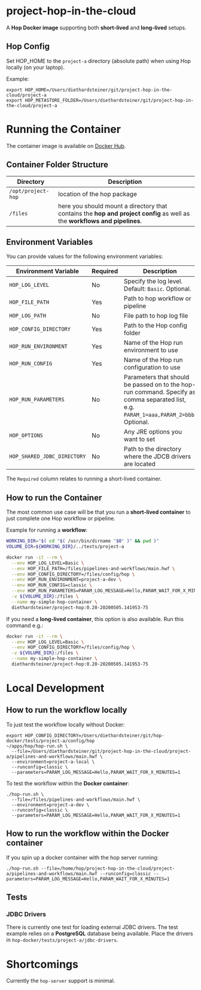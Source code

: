 
# project-hop-in-the-cloud

A **Hop Docker image** supporting both **short-lived** and **long-lived** setups.

## Hop Config

Set HOP_HOME to the `project-a` directory (absolute path) when using Hop locally (on your laptop).

Example:

```
export HOP_HOME=/Users/diethardsteiner/git/project-hop-in-the-cloud/project-a
export HOP_METASTORE_FOLDER=/Users/diethardsteiner/git/project-hop-in-the-cloud/project-a
```

# Running the Container

The container image is available on [Docker Hub](https://hub.docker.com/r/diethardsteiner/project-hop).

## Container Folder Structure


Directory	| Description
---	|---
`/opt/project-hop`	| location of the hop package
`/files`	| here you should mount a directory that contains the **hop and project config** as well as the **workflows and pipelines**.

## Environment Variables

You can provide values for the following environment variables:


Environment Variable	| Required	| Description
---	|----	|---
`HOP_LOG_LEVEL`	| No	| Specify the log level. Default: `Basic`. Optional.
`HOP_FILE_PATH`	| Yes	| Path to hop workflow or pipeline
`HOP_LOG_PATH`	| No	| File path to hop log file
`HOP_CONFIG_DIRECTORY`	| Yes	| Path to the Hop config folder
`HOP_RUN_ENVIRONMENT`	| Yes	| Name of the Hop run environment to use
`HOP_RUN_CONFIG`	| Yes	| Name of the Hop run configuration to use
`HOP_RUN_PARAMETERS`	| No	| Parameters that should be passed on to the hop-run command. Specify as comma separated list, e.g. `PARAM_1=aaa,PARAM_2=bbb`. Optional.
`HOP_OPTIONS`	| No	| Any JRE options you want to set
`HOP_SHARED_JDBC_DIRECTORY`	| No	| Path to the directory where the JDCB drivers are located

The `Required` column relates to running a short-lived container.

## How to run the Container

The most common use case will be that you run a **short-lived container** to just complete one Hop workflow or pipeline.

Example for running a **workflow**:

```bash
WORKING_DIR="$( cd "$( /usr/bin/dirname "$0" )" && pwd )"
VOLUME_DIR=${WORKING_DIR}/../tests/project-a

docker run -it --rm \
  --env HOP_LOG_LEVEL=Basic \
  --env HOP_FILE_PATH=/files/pipelines-and-workflows/main.hwf \
  --env HOP_CONFIG_DIRECTORY=/files/config/hop \
  --env HOP_RUN_ENVIRONMENT=project-a-dev \
  --env HOP_RUN_CONFIG=classic \
  --env HOP_RUN_PARAMETERS=PARAM_LOG_MESSAGE=Hello,PARAM_WAIT_FOR_X_MINUTES=1 \
  -v ${VOLUME_DIR}:/files \
  --name my-simple-hop-container \
  diethardsteiner/project-hop:0.20-20200505.141953-75
```

If you need a **long-lived container**, this option is also available. Run this command e.g.:

```bash
docker run -it --rm \
  --env HOP_LOG_LEVEL=Basic \
  --env HOP_CONFIG_DIRECTORY=/files/config/hop \
  -v ${VOLUME_DIR}:/files \
  --name my-simple-hop-container \
  diethardsteiner/project-hop:0.20-20200505.141953-75
```


# Local Development

## How to run the workflow locally

To just test the workflow locally without Docker:

```
export HOP_CONFIG_DIRECTORY=/Users/diethardsteiner/git/hop-docker/tests/project-a/config/hop
~/apps/hop/hop-run.sh \
  --file=/Users/diethardsteiner/git/project-hop-in-the-cloud/project-a/pipelines-and-workflows/main.hwf \
  --environment=project-a-local \
  --runconfig=classic \
  --parameters=PARAM_LOG_MESSAGE=Hello,PARAM_WAIT_FOR_X_MINUTES=1
```

To test the workflow within the **Docker container**:  

```
./hop-run.sh \
  --file=/files/pipelines-and-workflows/main.hwf \
  --environment=project-a-dev \
  --runconfig=classic \
  --parameters=PARAM_LOG_MESSAGE=Hello,PARAM_WAIT_FOR_X_MINUTES=1
```


## How to run the workflow within the Docker container

If you spin up a docker container with the hop server running:

```
./hop-run.sh --file=/home/hop/project-hop-in-the-cloud/project-a/pipelines-and-workflows/main.hwf --runconfig=classic --parameters=PARAM_LOG_MESSAGE=Hello,PARAM_WAIT_FOR_X_MINUTES=1
```

## Tests

### JDBC Drivers

There is currently one test for loading external JDBC drivers. The test example relies on a **PostgreSQL** database being available. Place the drivers in `hop-docker/tests/project-a/jdbc-drivers`.

# Shortcomings

Currently the `hop-server` support is minimal.

